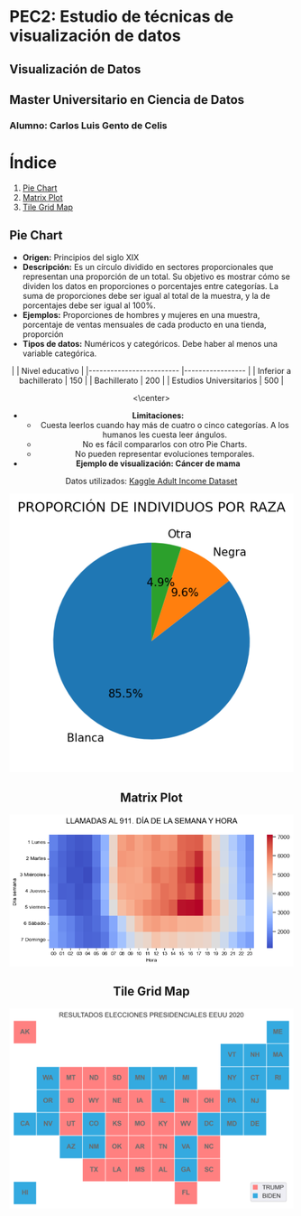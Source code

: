 # PEC2: Estudio de técnicas de visualización de datos
## Visualización de Datos
## Master Universitario en Ciencia de Datos
### Alumno: Carlos Luis Gento de Celis

# Índice
1. [Pie Chart](#pie-chart)
2. [Matrix Plot](#matrix-plot)
3. [Tile Grid Map](#tile-grid-map)

## Pie Chart
- **Origen:** Principios del siglo XIX
- **Descripción:** Es un círculo dividido en sectores proporcionales que representan una proporción de un total. Su objetivo es mostrar cómo se dividen los datos en proporciones o porcentajes entre categorías. La suma de proporciones debe ser igual al total de la muestra, y la de porcentajes debe ser igual al 100%.
- **Ejemplos:** Proporciones de hombres y mujeres en una muestra, porcentaje de ventas mensuales de cada producto en una tienda, proporción
- **Tipos de datos:** Numéricos y categóricos. Debe haber al menos una variable categórica.

<center>
  |                         	| Nivel educativo 	|
  |-------------------------	|-----------------	|
  | Inferior a bachillerato 	| 150             	|
  | Bachillerato            	| 200             	|
  | Estudios Universitarios 	| 500             	|
  
<\center>
 
  
- **Limitaciones:**
   * Cuesta leerlos cuando hay más de cuatro o cinco categorías. A los humanos les cuesta leer ángulos.
   * No es fácil compararlos con otro Pie Charts.
   * No pueden representar evoluciones temporales.
- **Ejemplo de visualización: Cáncer de mama**

Datos utilizados: [Kaggle Adult Income Dataset](https://www.kaggle.com/datasets/wenruliu/adult-income-dataset)

 <p align="center">
  <img src="images/Pie_chart.png" />
 </p>



## Matrix Plot
<p align="center">
  <img src="images/Matrix_plot.png" />
 </p>
 
## Tile Grid Map
<p align="center">
  <img src="images/Tile_Grid_Map.png" />
 </p>
